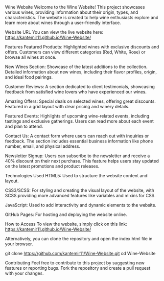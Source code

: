 Wine Website
Welcome to the Wine Website! This project showcases various wines, providing information about their origin, types, and characteristics. The website is created to help wine enthusiasts explore and learn more about wines through a user-friendly interface.

Website URL
You can view the live website here: 
https://kantemir11.github.io/Wine-Website/

Features
Featured Products: Highlighted wines with exclusive discounts and offers. Customers can view different categories (Red, White, Rose) or browse all wines at once.

New Wines Section: Showcase of the latest additions to the collection. Detailed information about new wines, including their flavor profiles, origin, and ideal food pairings.

Customer Reviews: A section dedicated to client testimonials, showcasing feedback from satisfied wine lovers who have experienced our wines.

Amazing Offers: Special deals on selected wines, offering great discounts. Featured in a grid layout with clear pricing and winery details.

Featured Events: Highlights of upcoming wine-related events, including tastings and exclusive gatherings. Users can read more about each event and plan to attend.

Contact Us: A contact form where users can reach out with inquiries or feedback. The section includes essential business information like phone number, email, and physical address.

Newsletter Signup: Users can subscribe to the newsletter and receive a 40% discount on their next purchase. This feature helps users stay updated on the latest promotions and product releases.

Technologies Used
HTML5: Used to structure the website content and layout.

CSS3/SCSS: For styling and creating the visual layout of the website, with SCSS providing more advanced features like variables and mixins for CSS.

JavaScript: Used to add interactivity and dynamic elements to the website.

GitHub Pages: For hosting and deploying the website online.

How to Access
To view the website, simply click on this link: https://kantemir11.github.io/Wine-Website/

Alternatively, you can clone the repository and open the index.html file in your browser.

git clone https://github.com/kantemir11/Wine-Website.git
cd Wine-Website

Contributing
Feel free to contribute to this project by suggesting new features or reporting bugs. Fork the repository and create a pull request with your changes.
